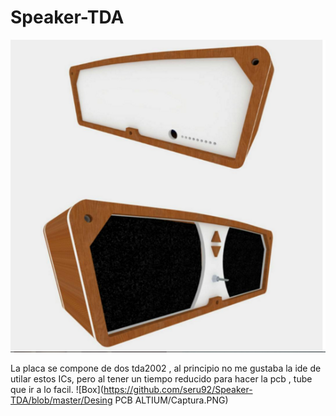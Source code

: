 # Speaker-TDA

![Box](https://github.com/seru92/Speaker-TDA/blob/master/Captura.PNG)

La placa se compone de dos tda2002 , al principio no me gustaba la ide de utilar estos ICs, 
pero al tener un tiempo reducido para hacer la pcb , tube que ir a lo facil.
![Box](https://github.com/seru92/Speaker-TDA/blob/master/Desing PCB ALTIUM/Captura.PNG)

